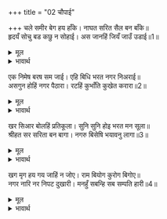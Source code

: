 +++
title = "02 चौपाई"

+++
चले समीर बेग हय हाँके। नाघत सरित सैल बन बाँके॥  
हृदयँ सोचु बड कछु न सोहाई। अस जानहिं जियँ जाउँ उडाई॥1॥  

<details><summary>मूल</summary>

चले समीर बेग हय हाँके। नाघत सरित सैल बन बाँके॥  
हृदयँ सोचु बड कछु न सोहाई। अस जानहिं जियँ जाउँ उडाई॥1॥  
</details>

<details><summary>भावार्थ</summary>

हवा के समान वेग वाले घोडों को हाँकते हुए वे विकट नदी, पहाड तथा जङ्गलों को लाँघते हुए चले। उनके हृदय में बडा सोच था, कुछ सुहाता न था। मन में ऐसा सोचते थे कि उडकर पहुँच जाऊँ॥1॥  
</details>

एक निमेष बरष सम जाई। एहि बिधि भरत नगर निअराई॥  
असगुन होहिं नगर पैठारा। रटहिं कुभाँति कुखेत करारा॥2॥  

<details><summary>मूल</summary>

एक निमेष बरष सम जाई। एहि बिधि भरत नगर निअराई॥  
असगुन होहिं नगर पैठारा। रटहिं कुभाँति कुखेत करारा॥2॥  
</details>

<details><summary>भावार्थ</summary>

एक-एक निमेष वर्ष के समान बीत रहा था। इस प्रकार भरतजी नगर के निकट पहुँचे। नगर में प्रवेश करते समय अपशकुन होने लगे। कौए बुरी जगह बैठकर बुरी तरह से काँव-काँव कर रहे हैं॥2॥  
</details>

खर सिआर बोलहिं प्रतिकूला। सुनि सुनि होइ भरत मन सूला॥  
श्रीहत सर सरिता बन बागा। नगरु बिसेषि भयावनु लागा॥3॥  

<details><summary>मूल</summary>

खर सिआर बोलहिं प्रतिकूला। सुनि सुनि होइ भरत मन सूला॥  
श्रीहत सर सरिता बन बागा। नगरु बिसेषि भयावनु लागा॥3॥  
</details>

<details><summary>भावार्थ</summary>

गदहे और सियार विपरीत बोल रहे हैं। यह सुन-सुनकर भरत के मन में बडी पीडा हो रही है। तालाब, नदी, वन, बगीचे सब शोभाहीन हो रहे हैं। नगर बहुत ही भयानक लग रहा है॥3॥  
</details>

खग मृग हय गय जाहिं न जोए। राम बियोग कुरोग बिगोए॥  
नगर नारि नर निपट दुखारी। मनहुँ सबन्हि सब सम्पति हारी॥4॥  

<details><summary>मूल</summary>

खग मृग हय गय जाहिं न जोए। राम बियोग कुरोग बिगोए॥  
नगर नारि नर निपट दुखारी। मनहुँ सबन्हि सब सम्पति हारी॥4॥  
</details>

<details><summary>भावार्थ</summary>

श्री रामजी के वियोग रूपी बुरे रोग से सताए हुए पक्षी-पशु, घोडे-हाथी (ऐसे दुःखी हो रहे हैं कि) देखे नहीं जाते। नगर के स्त्री-पुरुष अत्यन्त दुःखी हो रहे हैं। मानो सब अपनी सारी सम्पत्ति हार बैठे हों॥4॥
</details>

